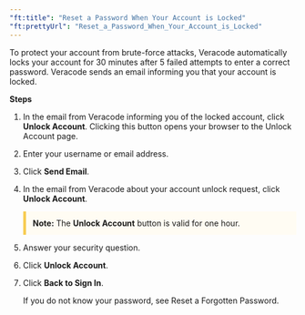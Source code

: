 ```yaml
---
"ft:title": "Reset a Password When Your Account is Locked"
"ft:prettyUrl": "Reset_a_Password_When_Your_Account_is_Locked"
---
```


To protect your account from brute-force attacks, Veracode automatically locks your account for 30 minutes after 5 failed attempts to enter a correct password. Veracode sends an email informing you that your account is locked.

<p font-size="13pt"><b>Steps</b></p>

1. In the email from Veracode informing you of the locked account, click **Unlock Account**. Clicking this button opens your browser to the Unlock Account page.
2. Enter your username or email address.
3. Click **Send Email**.
4. In the email from Veracode about your account unlock request, click **Unlock Account**.

    <p style="background-color:#FFFCF3; padding: 12px; border-left: 5px solid #F7CD55;">
    <b>Note:</b> The <b>Unlock Account</b> button is valid for one hour.</p>

5. Answer your security question.
6. Click **Unlock Account**.
7. Click **Back to Sign In**.

   If you do not know your password, see Reset a Forgotten Password.